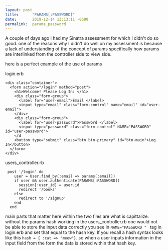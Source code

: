 ```yaml
---
layout: post
title:      "PARAMS[:PASSWORD]"
date:       2019-12-14 13:13:11 -0500
permalink:  params_password
---
```



A couple of days ago I had my Sinatra assessment for which I didn't do so good.
one of the reasons why I didn't do well on my assessment is because a lack of understanding of the concept of params
specifically how params are interlinked from the controller side to view side. 

here is a perfect example of the use of params

login.erb
```
<div class="container">
  <form action="/login" method="post">
    <h1>Welcome! Please Log In: </h1>
    <div class="form-group">
      <label for="user-email">Email </label>
      <input type="email" class="form-control" name="email" id="user-email">
    </div>
    <div class="form-group">
      <label for="user-password">Password </label>
      <input type="password" class="form-control" NAME="PASSWORD"  id="user-password">
    </d
    <button type="submit" class="btn btn-primary" id="btn-main">Log In</button>
  </form>
</div>

```

users_controller.rb
```
 post '/login' do
    user = User.find_by(:email => params[:email])
    if user && user.authenticate(PARAMS[:PASSWORD])
      session[:user_id] = user.id
      redirect '/books'
    else
      redirect to '/signup'
    end
  end
```

main parts that matter here within the two files are what is capittalize. without the params hash working in the users_controller.rb one would not be able to store the input data correctly you see in  `NAME="PASSWORD " ` tag in login.erb and set that equal to the hash key. 
If you recall a hash syntax looks like this `hash = {
  :cat => "meow"}`. so when a user inputs information in the input field from the form the data is stored within that hash key.
	
